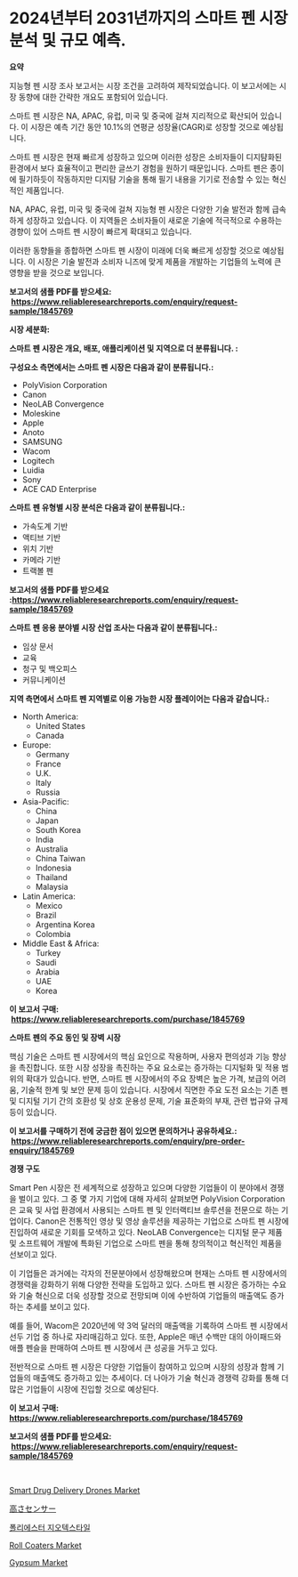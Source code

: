 <p><h1>2024년부터 2031년까지의 스마트 펜 시장 분석 및 규모 예측.</h1></p><p><strong>요약</strong></p>
<p><p>지능형 펜 시장 조사 보고서는 시장 조건을 고려하여 제작되었습니다. 이 보고서에는 시장 동향에 대한 간략한 개요도 포함되어 있습니다. </p><p>스마트 펜 시장은 NA, APAC, 유럽, 미국 및 중국에 걸쳐 지리적으로 확산되어 있습니다. 이 시장은 예측 기간 동안 10.1%의 연평균 성장율(CAGR)로 성장할 것으로 예상됩니다. </p><p>스마트 펜 시장은 현재 빠르게 성장하고 있으며 이러한 성장은 소비자들이 디지턈화된 환경에서 보다 효율적이고 편리한 글쓰기 경험을 원하기 때문입니다. 스마트 펜은 종이에 필기하듯이 작동하지만 디지턈 기술을 통해 필기 내용을 기기로 전송할 수 있는 혁신적인 제품입니다. </p><p>NA, APAC, 유럽, 미국 및 중국에 걸쳐 지능형 펜 시장은 다양한 기술 발전과 함께 급속하게 성장하고 있습니다. 이 지역들은 소비자들이 새로운 기술에 적극적으로 수용하는 경향이 있어 스마트 펜 시장이 빠르게 확대되고 있습니다.</p><p>이러한 동향들을 종합하면 스마트 펜 시장이 미래에 더욱 빠르게 성장할 것으로 예상됩니다. 이 시장은 기술 발전과 소비자 니즈에 맞게 제품을 개발하는 기업들의 노력에 큰 영향을 받을 것으로 보입니다.</p></p>
<p><strong>보고서의 샘플 PDF를 받으세요: &nbsp;<a href="https://www.reliableresearchreports.com/enquiry/request-sample/1845769">https://www.reliableresearchreports.com/enquiry/request-sample/1845769</a></strong></p>
<p><strong>시장 세분화:</strong></p>
<p><strong> 스마트 펜 시장은 개요, 배포, 애플리케이션 및 지역으로 더 분류됩니다. :</strong></p>
<p><strong>구성요소 측면에서는 스마트 펜 시장은 다음과 같이 분류됩니다.:</strong></p>
<p><ul><li>PolyVision Corporation</li><li>Canon</li><li>NeoLAB Convergence</li><li>Moleskine</li><li>Apple</li><li>Anoto</li><li>SAMSUNG</li><li>Wacom</li><li>Logitech</li><li>Luidia</li><li>Sony</li><li>ACE CAD Enterprise</li></ul></p>
<p><strong> 스마트 펜 유형별 시장 분석은 다음과 같이 분류됩니다.:</strong></p>
<p><ul><li>가속도계 기반</li><li>액티브 기반</li><li>위치 기반</li><li>카메라 기반</li><li>트랙볼 펜</li></ul></p>
<p><strong>보고서의 샘플 PDF를 받으세요 :<a href="https://www.reliableresearchreports.com/enquiry/request-sample/1845769">https://www.reliableresearchreports.com/enquiry/request-sample/1845769</a></strong></p>
<p><strong> 스마트 펜 응용 분야별 시장 산업 조사는 다음과 같이 분류됩니다.:</strong></p>
<p><ul><li>임상 문서</li><li>교육</li><li>청구 및 백오피스</li><li>커뮤니케이션</li></ul></p>
<p><strong>지역 측면에서 스마트 펜 지역별로 이용 가능한 시장 플레이어는 다음과 같습니다.:</strong></p>
<p><ul>
    <li>
        North America:
        <ul>
            <li>United States</li>
            <li>Canada</li>
        </ul>
    </li>
    <li>
        Europe:
        <ul>
            <li>Germany</li>
            <li>France</li>
            <li>U.K.</li>
            <li>Italy</li>
            <li>Russia</li>
        </ul>
    </li>
    <li>
        Asia-Pacific:
        <ul>
            <li>China</li>
            <li>Japan</li>
            <li>South Korea</li>
            <li>India</li>
            <li>Australia</li>
            <li>China Taiwan</li>
            <li>Indonesia</li>
            <li>Thailand</li>
            <li>Malaysia</li>
        </ul>
    </li>
    <li>
        Latin America:
        <ul>
            <li>Mexico</li>
            <li>Brazil</li>
            <li>Argentina Korea</li>
            <li>Colombia</li>
        </ul>
    </li>
    <li>
        Middle East & Africa:
        <ul>
            <li>Turkey</li>
            <li>Saudi</li>
            <li>Arabia</li>
            <li>UAE</li>
            <li>Korea</li>
        </ul>
    </li>
    </ul></p>
<p><strong>이 보고서 구매: &nbsp;<a href="https://www.reliableresearchreports.com/purchase/1845769">https://www.reliableresearchreports.com/purchase/1845769</a></strong></p>
<p><strong>스마트 펜의 주요 동인 및 장벽 시장</strong></p>
<p><p>핵심 기술은 스마트 펜 시장에서의 핵심 요인으로 작용하며, 사용자 편의성과 기능 향상을 촉진합니다. 또한 시장 성장을 촉진하는 주요 요소로는 증가하는 디지털화 및 적용 범위의 확대가 있습니다. 반면, 스마트 펜 시장에서의 주요 장벽은 높은 가격, 보급의 어려움, 기술적 한계 및 보안 문제 등이 있습니다. 시장에서 직면한 주요 도전 요소는 기존 펜 및 디지털 기기 간의 호환성 및 상호 운용성 문제, 기술 표준화의 부재, 관련 법규와 규제 등이 있습니다.</p></p>
<p><strong>이 보고서를 구매하기 전에 궁금한 점이 있으면 문의하거나 공유하세요.: &nbsp;<a href="https://www.reliableresearchreports.com/enquiry/pre-order-enquiry/1845769">https://www.reliableresearchreports.com/enquiry/pre-order-enquiry/1845769</a></strong></p>
<p><strong>경쟁 구도</strong></p>
<p><p>Smart Pen 시장은 전 세계적으로 성장하고 있으며 다양한 기업들이 이 분야에서 경쟁을 벌이고 있다. 그 중 몇 가지 기업에 대해 자세히 살펴보면 PolyVision Corporation은 교육 및 사업 환경에서 사용되는 스마트 펜 및 인터랙티브 솔루션을 전문으로 하는 기업이다. Canon은 전통적인 영상 및 영상 솔루션을 제공하는 기업으로 스마트 펜 시장에 진입하여 새로운 기회를 모색하고 있다. NeoLAB Convergence는 디지털 문구 제품 및 소프트웨어 개발에 특화된 기업으로 스마트 펜을 통해 창의적이고 혁신적인 제품을 선보이고 있다.</p><p>이 기업들은 과거에는 각자의 전문분야에서 성장해왔으며 현재는 스마트 펜 시장에서의 경쟁력을 강화하기 위해 다양한 전략을 도입하고 있다. 스마트 펜 시장은 증가하는 수요와 기술 혁신으로 더욱 성장할 것으로 전망되며 이에 수반하여 기업들의 매출액도 증가하는 추세를 보이고 있다.</p><p>예를 들어, Wacom은 2020년에 약 3억 달러의 매출액을 기록하여 스마트 펜 시장에서 선두 기업 중 하나로 자리매김하고 있다. 또한, Apple은 매년 수백만 대의 아이패드와 애플 펜슬을 판매하여 스마트 펜 시장에서 큰 성공을 거두고 있다.</p><p>전반적으로 스마트 펜 시장은 다양한 기업들이 참여하고 있으며 시장의 성장과 함께 기업들의 매출액도 증가하고 있는 추세이다. 더 나아가 기술 혁신과 경쟁력 강화를 통해 더 많은 기업들이 시장에 진입할 것으로 예상된다.</p></p>
<p><strong>이 보고서 구매: &nbsp; <a href="https://www.reliableresearchreports.com/purchase/1845769">https://www.reliableresearchreports.com/purchase/1845769</a></strong></p>
<p><strong>보고서의 샘플 PDF를 받으세요: &nbsp;<a href="https://www.reliableresearchreports.com/enquiry/request-sample/1845769">https://www.reliableresearchreports.com/enquiry/request-sample/1845769</a></strong><strong></strong></p>
<p>&nbsp;</p>
<p><p><a href="https://issuu.com/reportprime-2/docs/smart-drug-delivery-drones-market-size-2030.pptx">Smart Drug Delivery Drones Market</a></p><p><a href="https://github.com/oqoeusbvpadwjs08/Market-Research-Report-List-1/blob/main/9997961190838.md">高さセンサー</a></p><p><a href="https://github.com/sougarounis/Market-Research-Report-List-2/blob/main/5032131190640.md">폴리에스터 지오텍스타일</a></p><p><a href="https://view.publitas.com/reportprime-1/roll-coaters-market-size-furnishes-valuable-information-encompassing-market-share-market-trends-and-projections-spanning-from-2023-to-2030/">Roll Coaters Market</a></p><p><a href="https://github.com/RichRobinson5/Market-Research-Report-List-4/blob/main/gypsum-market.md">Gypsum Market</a></p></p>